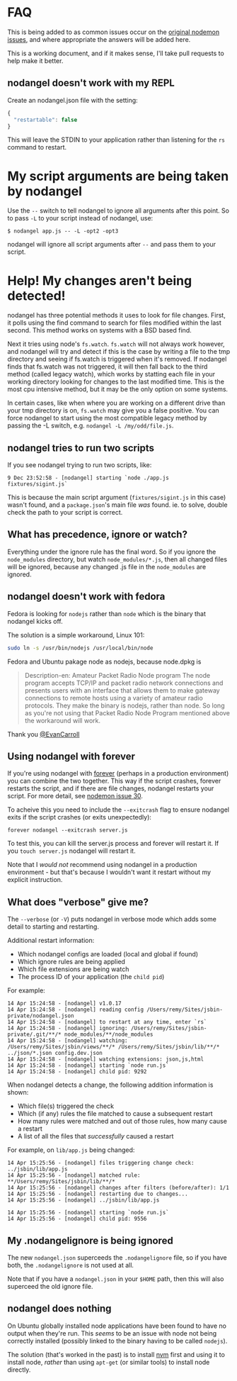 # FAQ

This is being added to as common issues occur on the [original nodemon issues](http://github.com/remy/nodemon/issues), and where appropriate the answers will be added here.

This is a working document, and if it makes sense, I'll take pull requests to help make it better.

## nodangel doesn't work with my REPL

Create an nodangel.json file with the setting:

```js
{
  "restartable": false
}
```

This will leave the STDIN to your application rather than listening for the `rs` command to restart.

# My script arguments are being taken by nodangel

Use the `--` switch to tell nodangel to ignore all arguments after this point. So to pass `-L` to your script instead of nodangel, use:

```
$ nodangel app.js -- -L -opt2 -opt3
```

nodangel will ignore all script arguments after `--` and pass them to your script.

# Help! My changes aren't being detected!

nodangel has three potential methods it uses to look for file changes. First, it polls using the find command to search for files modified within the last second. This method works on systems with a BSD based find.

Next it tries using node's `fs.watch`. `fs.watch` will not always work however, and nodangel will try and detect if this is the case by writing a file to the tmp directory and seeing if fs.watch is triggered when it's removed. If nodangel finds that fs.watch was not triggered, it will then fall back to the third method (called legacy watch), which works by statting each file in your working directory looking for changes to the last modified time. This is the most cpu intensive method, but it may be the only option on some systems.

In certain cases, like when where you are working on a different drive than your tmp directory is on, `fs.watch` may give you a false positive. You can force nodangel to start using the most compatible legacy method by passing the -L switch, e.g. `nodangel -L /my/odd/file.js`.

## nodangel tries to run two scripts

If you see nodangel trying to run two scripts, like:

```
9 Dec 23:52:58 - [nodangel] starting `node ./app.js fixtures/sigint.js`
```

This is because the main script argument (`fixtures/sigint.js` in this case) wasn't found, and a `package.json`'s main file *was* found. ie. to solve, double check the path to your script is correct.

## What has precedence, ignore or watch?

Everything under the ignore rule has the final word. So if you ignore the `node_modules` directory, but watch `node_modules/*.js`, then all changed files will be ignored, because any changed .js file in the `node_modules` are ignored.

## nodangel doesn't work with fedora

Fedora is looking for `nodejs` rather than `node` which is the binary that nodangel kicks off.

The solution is a simple workaround, Linux 101:

```bash
sudo ln -s /usr/bin/nodejs /usr/local/bin/node
```

Fedora and Ubuntu pakage node as nodejs, because node.dpkg is

> Description-en: Amateur Packet Radio Node program
 The node program accepts TCP/IP and packet radio network connections and
 presents users with an interface that allows them to make gateway connections
 to remote hosts using a variety of amateur radio protocols.
They make the binary is nodejs, rather than node. So long as you're not using that Packet Radio Node Program mentioned above the workaround will work.

Thank you [@EvanCarroll](https://github.com/remy/nodemon/issues/68#issuecomment-13672509)

## Using nodangel with forever

If you're using nodangel with [forever](https://github.com/nodejitsu/forever) (perhaps in a production environment) you can combine the two together. This way if the script crashes, forever restarts the script, and if there are file changes, nodangel restarts your script. For more detail, see [nodemon issue 30](https://github.com/remy/nodemon/issues/30).

To acheive this you need to include the `--exitcrash` flag to ensure nodangel exits if the script crashes (or exits unexpectedly):

    forever nodangel --exitcrash server.js

To test this, you can kill the server.js process and forever will restart it. If you `touch server.js` nodangel will restart it.

Note that I *would not* recommend using nodangel in a production environment - but that's because I wouldn't want it restart without my explicit instruction.

## What does "verbose" give me?

The `--verbose` (or `-V`) puts nodangel in verbose mode which adds some detail to starting and restarting.

Additional restart information:

- Which nodangel configs are loaded (local and global if found)
- Which ignore rules are being applied
- Which file extensions are being watch
- The process ID of your application (the `child pid`)

For example:

```text
14 Apr 15:24:58 - [nodangel] v1.0.17
14 Apr 15:24:58 - [nodangel] reading config /Users/remy/Sites/jsbin-private/nodangel.json
14 Apr 15:24:58 - [nodangel] to restart at any time, enter `rs`
14 Apr 15:24:58 - [nodangel] ignoring: /Users/remy/Sites/jsbin-private/.git/**/* node_modules/**/node_modules
14 Apr 15:24:58 - [nodangel] watching: /Users/remy/Sites/jsbin/views/**/* /Users/remy/Sites/jsbin/lib/**/* ../json/*.json config.dev.json
14 Apr 15:24:58 - [nodangel] watching extensions: json,js,html
14 Apr 15:24:58 - [nodangel] starting `node run.js`
14 Apr 15:24:58 - [nodangel] child pid: 9292
```

When nodangel detects a change, the following addition information is shown:

- Which file(s) triggered the check
- Which (if any) rules the file matched to cause a subsequent restart
- How many rules were matched and out of those rules, how many cause a restart
- A list of all the files that *successfully* caused a restart

For example, on `lib/app.js` being changed:

```text
14 Apr 15:25:56 - [nodangel] files triggering change check: ../jsbin/lib/app.js
14 Apr 15:25:56 - [nodangel] matched rule: **/Users/remy/Sites/jsbin/lib/**/*
14 Apr 15:25:56 - [nodangel] changes after filters (before/after): 1/1
14 Apr 15:25:56 - [nodangel] restarting due to changes...
14 Apr 15:25:56 - [nodangel] ../jsbin/lib/app.js

14 Apr 15:25:56 - [nodangel] starting `node run.js`
14 Apr 15:25:56 - [nodangel] child pid: 9556
```

## My .nodangelignore is being ignored

The new `nodangel.json` superceeds the `.nodangelignore` file, so if you have both, the `.nodangelignore` is not used at all.

Note that if you have a `nodangel.json` in your `$HOME` path, then this will also superceed the old ignore file.

## nodangel does nothing

On Ubuntu globally installed node applications have been found to have no output when they're run. This *seems* to be an issue with node not being correctly installed (possibly linked to the binary having to be called `nodejs`).

The solution (that's worked in the past) is to install [nvm](https://github.com/creationix/nvm) first and using it to install node, *rather* than using `apt-get` (or similar tools) to install node directly.
